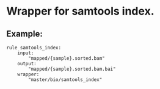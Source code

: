 # Wrapper for samtools index.

## Example:

```
rule samtools_index:
    input:
        "mapped/{sample}.sorted.bam"
    output:
        "mapped/{sample}.sorted.bam.bai"
    wrapper:
        "master/bio/samtools_index"
```
